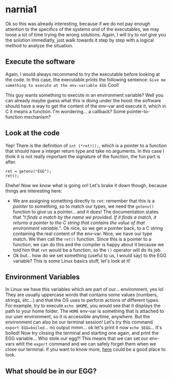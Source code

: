 # narnia1

Ok so this was already interesting, because if we do not pay enough attention to the specifics of the systems *and* of the executables, we may loose a lot of time trying the wrong solutions.
Again, I will try to not give you the solution immediatly, just walk towards it step by step with a logical method to analyze the situation.

## Execute the software
Again, I would always recommend to try the executable before looking at the code. In this case, the executable prints the following sentence:
`Give me something to execute at the env-variable EGG`
Cool!

This guy wants something to execute in an environment variable? Well you can already maybe guess what this is doing under the hood: the software should have a way to get the content of the env-var and execute it, which in C it means a function. I'm wondering... a callback? Some pointer-to-function mechanism?

## Look at the code
Yep! There is the definition of `int (*ret)();`, which is a pointer to a function that should have a integer return type and take no arguments. In this case I think it is not really important the signature of the function, the fun part is after.
```
ret = getenv("EGG");
ret();
```
Ehehe! Now we know what is going on!
Let's brake it down though, because things are interesting here:
- We are assigning something directly to `ret`: remember that this is a *pointer* to something, so to match our types, we need the `getenv()` function to give us a pointer... and it does! The documentation states that _"t finds a match by the name we provided. If it finds a match, it returns a pointer to the C string that contains the value of that environment variable."_. Ok nice, so we get a pointer back, to a C string containing the real content of the env-var. Nice, we have our type match.
We then call the `ret()` function. Since this is a pointer to a function, we can do this and the compiler is happy about it because we told him that `ret` would be a function, so the `()` operator will do its job.
- Ok but... how do we set something (useful to us, I would say) to the EGG variable? This is some Linux basics stuff, let's look at it!

## Environment Variables
In Linux we have this variables which are part of our... environment, yes lol
They are usually uppercase words that contains some values (numbers, strings, etc...) and that the OS uses to perform actions of different types. For example, try to execute `echo $HOME`, you would see that it displays the path to your home folder. The `HOME` env-var is something that is attached to our user environment, so it is accessible anytime, anywhere.
But the environment can also be our terminal session! Let's try this command `export EGG=boiled`... no output mmm... ok let's print it now `echo $EGG`... It's boiled!
Now try closing the terminal and starting one again, and print the EGG variable... Who stole our egg?!
This means that we can set our env-vars whit the `export` command and we can safely forget them when we close our terminal. If you want to know more, [here](https://wiki.archlinux.org/title/Environment_variables) could be a good place to look.

## What should be in our EGG?

